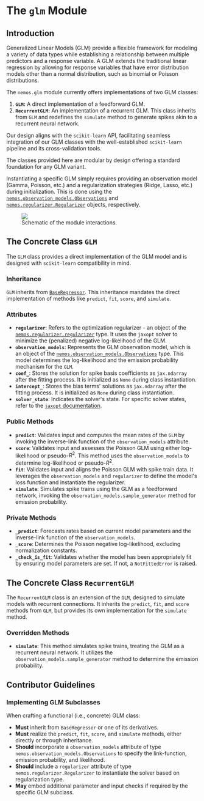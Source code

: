 # The `glm` Module

## Introduction



Generalized Linear Models (GLM) provide a flexible framework for modeling a variety of data types while establishing a relationship between multiple predictors and a response variable. A GLM extends the traditional linear regression by allowing for response variables that have error distribution models other than a normal distribution, such as binomial or Poisson distributions.

The `nemos.glm` module currently  offers implementations of two GLM classes:

1. **`GLM`:** A direct implementation of a feedforward GLM.
2. **`RecurrentGLM`:** An implementation of a recurrent GLM. This class inherits from `GLM` and redefines the `simulate` method to generate spikes akin to a recurrent neural network.

Our design aligns with the `scikit-learn` API, facilitating seamless integration of our GLM classes with the well-established `scikit-learn` pipeline and its cross-validation tools.

The classes provided here are modular by design offering a standard foundation for any GLM variant. 

Instantiating a specific GLM simply requires providing an observation model (Gamma, Poisson, etc.) and a regularization strategies (Ridge, Lasso, etc.) during initialization. This is done using the [`nemos.observation_models.Observations`](../03-observation_models/#the-abstract-class-observations) and [`nemos.regularizer.Regularizer`](../04-regularizer/#the-abstract-class-regularizer) objects, respectively.


<figure markdown>
    <img src="../GLM_scheme.jpg"/>
    <figcaption>Schematic of the module interactions.</figcaption>
</figure>



## The Concrete Class `GLM`

The `GLM` class provides a direct implementation of the GLM model and is designed with `scikit-learn` compatibility in mind.

### Inheritance

`GLM` inherits from [`BaseRegressor`](../02-base_class/#the-abstract-class-baseregressor). This inheritance mandates the direct implementation of methods like `predict`, `fit`, `score`, and `simulate`.

### Attributes

- **`regularizer`**: Refers to the optimization regularizer - an object of the [`nemos.regularizer.regularizer`](../04-regularizer/#the-abstract-class-regularizer) type. It uses the `jaxopt` solver to minimize the (penalized) negative log-likelihood of the GLM.
- **`observation_models`**: Represents the GLM observation model, which is an object of the [`nemos.observation_models.Observations`](../03-observation_models/#the-abstract-class-observations) type. This model determines the log-likelihood and the emission probability mechanism for the `GLM`.
- **`coef_`**: Stores the solution for spike basis coefficients as `jax.ndarray` after the fitting process. It is initialized as `None` during class instantiation.
- **`intercept_`**: Stores the bias terms' solutions as `jax.ndarray` after the fitting process. It is initialized as `None` during class instantiation.
- **`solver_state`**: Indicates the solver's state. For specific solver states, refer to the [`jaxopt` documentation](https://jaxopt.github.io/stable/index.html#).

### Public Methods

- **`predict`**: Validates input and computes the mean rates of the `GLM` by invoking the inverse-link function of the `observation_models` attribute.
- **`score`**: Validates input and assesses the Poisson GLM using either log-likelihood or pseudo-$R^2$. This method uses the `observation_models` to determine log-likelihood or pseudo-$R^2$.
- **`fit`**: Validates input and aligns the Poisson GLM with spike train data. It leverages the `observation_models` and `regularizer` to define the model's loss function and instantiate the regularizer.
- **`simulate`**: Simulates spike trains using the GLM as a feedforward network, invoking the `observation_models.sample_generator` method for emission probability.

### Private Methods

- **`_predict`**: Forecasts rates based on current model parameters and the inverse-link function of the `observation_models`.
- **`_score`**: Determines the Poisson negative log-likelihood, excluding normalization constants.
- **`_check_is_fit`**: Validates whether the model has been appropriately fit by ensuring model parameters are set. If not, a `NotFittedError` is raised.


## The Concrete Class `RecurrentGLM`

The `RecurrentGLM` class is an extension of the `GLM`, designed to simulate models with recurrent connections. It inherits the `predict`, `fit`, and `score` methods from `GLM`, but provides its own implementation for the `simulate` method.

### Overridden Methods

- **`simulate`**: This method simulates spike trains, treating the GLM as a recurrent neural network. It utilizes the `observation_models.sample_generator` method to determine the emission probability.

## Contributor Guidelines

### Implementing GLM Subclasses

When crafting a functional (i.e., concrete) GLM class:

- **Must** inherit from `BaseRegressor` or one of its derivatives.
- **Must** realize the `predict`, `fit`, `score`, and `simulate` methods, either directly or through inheritance.
- **Should** incorporate a `observation_models` attribute of type `nemos.observation_models.Observations` to specify the link-function, emission probability, and likelihood.
- **Should** include a `regularizer` attribute of type `nemos.regularizer.Regularizer` to instantiate the solver based on regularization type.
- **May** embed additional parameter and input checks if required by the specific GLM subclass.
